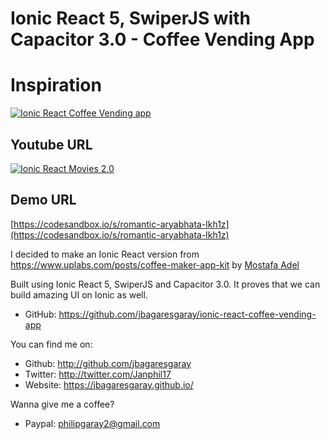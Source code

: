 # Ionic React 5, SwiperJS with Capacitor 3.0 - Coffee Vending App


# Inspiration

[![Ionic React Coffee Vending app](https://unblast.com/wp-content/uploads/2018/05/preview.jpg)](https://www.uplabs.com/posts/coffee-maker-app-kit)


## Youtube URL

[![Ionic React Movies 2.0](video.gif)](https://www.youtube.com/watch?v=bTojbaVRJSA)


## Demo URL

[https://codesandbox.io/s/romantic-aryabhata-lkh1z](https://codesandbox.io/s/romantic-aryabhata-lkh1z)

I decided to make an Ionic React version from https://www.uplabs.com/posts/coffee-maker-app-kit by [Mostafa Adel](https://www.uplabs.com/mostafa_adel)


Built using Ionic React 5, SwiperJS and Capacitor 3.0. 
It proves that we can build amazing UI on Ionic as well.

- GitHub: https://github.com/jbagaresgaray/ionic-react-coffee-vending-app


You can find me on:
- Github: http://github.com/jbagaresgaray
- Twitter: http://twitter.com/Janphil17
- Website: https://jbagaresgaray.github.io/

Wanna give me a coffee?

- Paypal: philipgaray2@gmail.com
